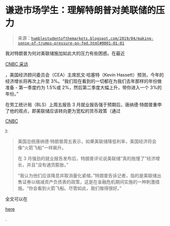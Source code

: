<!--yml

类别：未分类

日期：2024-05-18 02:31:00

-->

# 谦逊市场学生：理解特朗普对美联储的压力

> 来源：[`humblestudentofthemarkets.blogspot.com/2019/04/making-sense-of-trumps-pressure-on-fed.html#0001-01-01`](https://humblestudentofthemarkets.blogspot.com/2019/04/making-sense-of-trumps-pressure-on-fed.html#0001-01-01)

我对特朗普为何对美联储施加如此大的压力有些困惑。在最近

[CNBC 采访](https://www.cnbc.com/video/2019/04/01/cea-chair-kevin-hassett-on-the-economy-retirement-stephen-moore-and-more.html)

，美国经济顾问委员会（CEA）主席凯文·哈塞特（Kevin Hassett）预测，今年的经济增长将再次上升至 3%。“我们现在看到的一切都在为我们去年那样的年份做准备 - 第一季度约为 1.5%或 2%，然后第二季度大幅上升，带你进入一个 3%的年份。”

在劳工统计局（BLS）上周五报告 3 月就业报告强于预期后，唐纳德·特朗普重申了他的观点，即美联储应该转向更为宽松的货币政策（通过

[CNBC](https://www.cnbc.com/2019/04/05/trump-says-economy-would-take-off-like-rocket-ship-if-fed-cut-rates-ends-tightening-policy.html)

):

> 美国总统唐纳德·特朗普周五表示，如果美联储降低利率，美国经济将会像“火箭飞船”一样飙升。
> 
> 在 3 月强劲的就业报告发布后，特朗普评论说美联储“真的拖慢了”经济增长，并且“没有通货膨胀。”
> 
> “我认为他们应该降息并取消量化紧缩，”特朗普告诉记者，指的是美联储出售证券以缩减资产负债表的政策，这是在金融危机期间实施的一种刺激措施。“你会看到火箭飞船。尽管如此，我们做得很好。”

全文可以在

[here](https://humblestudentofthemarkets.com/2019/04/08/making-sense-of-trumps-pressure-on-the-fed/)

.
